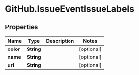 # GitHub.IssueEventIssueLabels

## Properties

Name | Type | Description | Notes
------------ | ------------- | ------------- | -------------
**color** | **String** |  | [optional] 
**name** | **String** |  | [optional] 
**url** | **String** |  | [optional] 


